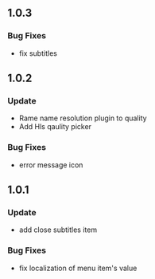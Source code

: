 ## 1.0.3

### Bug Fixes

- fix subtitles 

## 1.0.2

### Update

- Rame name resolution plugin to quality
- Add Hls qaulity picker

### Bug Fixes

- error message icon

## 1.0.1

### Update

- add close subtitles item

### Bug Fixes

- fix localization of menu item's value
